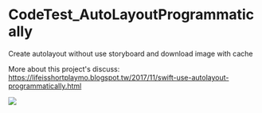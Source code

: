 # CodeTest_AutoLayoutProgrammatically
Create autolayout without use storyboard and download image with cache

More about this project's discuss:
https://lifeisshortplaymo.blogspot.tw/2017/11/swift-use-autolayout-programmatically.html

<img src="https://2.bp.blogspot.com/-ILyKiZ93gEw/Wf0H-6JrMpI/AAAAAAAAAHY/Nitc9gbRItcx1hEQIQSujEz1UyJWlp9wwCLcBGAs/s400/Screen%2BShot%2B2017-11-04%2Bat%2B08.20.43.png" />
